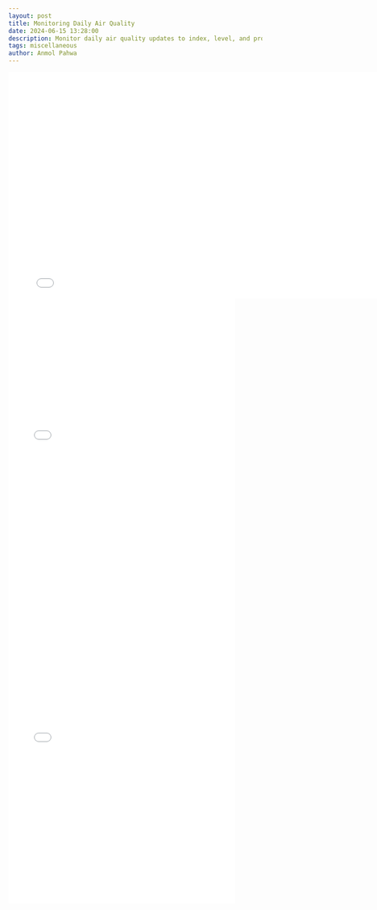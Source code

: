 ```yaml
---
layout: post
title: Monitoring Daily Air Quality
date: 2024-06-15 13:28:00
description: Monitor daily air quality updates to index, level, and prominent pollutant across different cities in India.
tags: miscellaneous
author: Anmol Pahwa
---
```


<div class="l-page">
  <iframe src="{{ '/assets/plotly/index.html' | relative_url }}" frameborder='0' scrolling='no' height="450" width="800"></iframe>
  <iframe src="{{ '/assets/plotly/level.html' | relative_url }}" frameborder='0' scrolling='no' height="600" width="450"></iframe>
  <iframe src="{{ '/assets/plotly/pollutant.html' | relative_url }}" frameborder='0' scrolling='no' height="600" width="450"></iframe>
</div>
